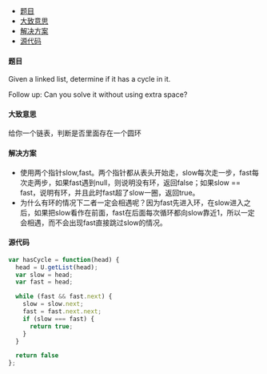 -	[题目](#题目)
-	[大致意思](#大致意思)
-	[解决方案](#解决方案)
-	[源代码](#源代码)

#### 题目

Given a linked list, determine if it has a cycle in it.

Follow up: Can you solve it without using extra space?

#### 大致意思

给你一个链表，判断是否里面存在一个圆环

#### 解决方案

-	使用两个指针slow,fast。两个指针都从表头开始走，slow每次走一步，fast每次走两步，如果fast遇到null，则说明没有环，返回false；如果slow == fast，说明有环，并且此时fast超了slow一圈，返回true。
-	为什么有环的情况下二者一定会相遇呢？因为fast先进入环，在slow进入之后，如果把slow看作在前面，fast在后面每次循环都向slow靠近1，所以一定会相遇，而不会出现fast直接跳过slow的情况。

#### 源代码

```js
var hasCycle = function(head) {
  head = U.getList(head);
  var slow = head;
  var fast = head;

  while (fast && fast.next) {
    slow = slow.next;
    fast = fast.next.next;
    if (slow === fast) {
      return true;
    }
  }

  return false
};
```
